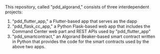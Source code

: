 This repository, called "pdd_algorand," consists of three interdependent projects:
1. "pdd_flutter_app," a Flutter-based app that serves as the dapp
2. "pdd_flask_cc_app," a Python Flask-based web app that includes the Command Center web part and REST APIs used by "pdd_flutter_app"
3. "pdd_smartcontract," an Algorand Beaker-based smart contract written in Python that provides the code for the smart contracts used by the above two apps.

